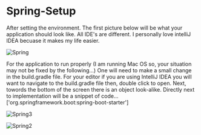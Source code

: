 # Spring-Setup
After setting the environment. The first picture below will be what your application should look like. All IDE's are different. I personally love intelliJ IDEA becuase it makes my life easier.

![Spring](https://github.com/kendallw763/Spring-Setup/assets/63067332/5afee614-9c3f-470e-b9fd-b91266c822b6)

For the application to run properly (I am running Mac OS so, your situation may not be fixed by the following...) One will need to make a small change in the build.gradle file. 
For your editor if you are using IntelliJ IDEA you will want to navigate to the build.gradle file then, double click to open.
Next, towords the bottom of the screen there is an object look-alike. Directly next to implementation will be a snippet of code... ['org.springframework.boot:spring-boot-starter']

![Spring3](https://github.com/kendallw763/Spring-Setup/assets/63067332/80c87c24-db8d-4a9d-9ee6-c2084ac693a5)


![Spring2](https://github.com/kendallw763/Spring-Setup/assets/63067332/c3ff0af7-c2c5-4e0c-889c-6821eed32ca3)



